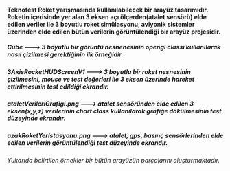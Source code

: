 <h4> Teknofest Roket yarışmasında kullanılabilecek bir arayüz tasarımıdır. 
  Roketin içerisinde yer alan 3 eksen açı ölçerden(atalet sensörü) elde edilen veriler ile 3 boyutlu roket simülasyonu, aviyonik sistemler üzerinden elde edilen bütün verilerin 
görüntülendiği bir arayüz projesidir.</h4>

<h5> Cube ---> 3 boyutlu bir görüntü nesnenesinin opengl classı kullanılarak nasıl çizilmesi gerektiğinin ilk örneğidir.</h5>
<h5> 3AxisRocketHUDScreenV1 ---> 3 boyutlu bir roket nesnesinin çizilmesini, mouse ve test değerleri ile 3 eksen üzerinde hareket ettirilmesinin test edildiği ekrandır.</h5>
<h5> ataletVerileriGrafigi.png ---> atalet sensöründen elde edilen 3 eksen(x,y,z) verilerinin chart class kullanılarak grafiğe dökülmesinin test düzeyinde ekrandır.</h5>
<h5> azakRoketYerIstasyonu.png ---> atalet, gps, basınç sensörlerinden elde edilen verilerin görüntülendiği test düzeyinde ekrandır.</h5>

<h6> Yukarıda belirtilen örnekler bir bütün arayüzün parçalarını oluşturmaktadır.</h6>

